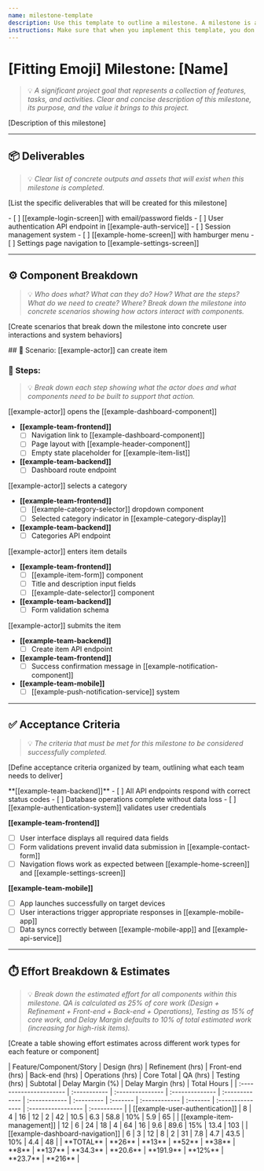 ```yaml
---
name: milestone-template
description: Use this template to outline a milestone. A milestone is a collection of features, tasks, and activities required to achieve a specific project goal. It provides a clear overview of what needs to be done, by whom, and what the expected outcomes are.
instructions: Make sure that when you implement this template, you don't include these instructions or any other front matter from this template in your work. Output should always and only be the markdown part outside of the front matter. Never include any tags like <example>, <commentary>, or similar tags - these serve only to increase clarity about implementation. Always use single [ ] brackets to indicate instructions the implementer should follow. When referencing other documents from this project, use wikilinks format [[filename]] to reference them. Do not include the file extension or path.
---
```

# [Fitting Emoji] Milestone: [Name]
> 💡 *A significant project goal that represents a collection of features, tasks, and activities. Clear and concise description of this milestone, its purpose, and the value it brings to this project.*

[Description of this milestone]

---

## 📦 Deliverables
> 💡 *Clear list of concrete outputs and assets that will exist when this milestone is completed.*

[List the specific deliverables that will be created for this milestone]

<example>
- [ ] [[example-login-screen]] with email/password fields
- [ ] User authentication API endpoint in [[example-auth-service]]
- [ ] Session management system
- [ ] [[example-home-screen]] with hamburger menu
- [ ] Settings page navigation to [[example-settings-screen]]
</example>

---

## ⚙️ Component Breakdown
> 💡 *Who does what? What can they do? How? What are the steps? What do we need to create? Where? Break down the milestone into concrete scenarios showing how actors interact with components.*

[Create scenarios that break down the milestone into concrete user interactions and system behaviors]

<example>
## 🎯 Scenario: [[example-actor]] can create item

### 👣 Steps:
> 💡 *Break down each step showing what the actor does and what components need to be built to support that action.*

[[example-actor]] opens the [[example-dashboard-component]]
- **[[example-team-frontend]]**
  - [ ] Navigation link to [[example-dashboard-component]]
  - [ ] Page layout with [[example-header-component]]
  - [ ] Empty state placeholder for [[example-item-list]]
- **[[example-team-backend]]**
  - [ ] Dashboard route endpoint

[[example-actor]] selects a category
- **[[example-team-frontend]]**
  - [ ] [[example-category-selector]] dropdown component
  - [ ] Selected category indicator in [[example-category-display]]
- **[[example-team-backend]]**
  - [ ] Categories API endpoint

[[example-actor]] enters item details
- **[[example-team-frontend]]**
  - [ ] [[example-item-form]] component
  - [ ] Title and description input fields
  - [ ] [[example-date-selector]] component
- **[[example-team-backend]]**
  - [ ] Form validation schema

[[example-actor]] submits the item
- **[[example-team-backend]]**
  - [ ] Create item API endpoint
- **[[example-team-frontend]]**
  - [ ] Success confirmation message in [[example-notification-component]]
- **[[example-team-mobile]]**
  - [ ] [[example-push-notification-service]] system
</example>

---

## ✅ Acceptance Criteria
> 💡 *The criteria that must be met for this milestone to be considered successfully completed.*

[Define acceptance criteria organized by team, outlining what each team needs to deliver]

<example>
**[[example-team-backend]]**
- [ ] All API endpoints respond with correct status codes
- [ ] Database operations complete without data loss
- [ ] [[example-authentication-system]] validates user credentials

**[[example-team-frontend]]**
- [ ] User interface displays all required data fields
- [ ] Form validations prevent invalid data submission in [[example-contact-form]]
- [ ] Navigation flows work as expected between [[example-home-screen]] and [[example-settings-screen]]

**[[example-team-mobile]]**
- [ ] App launches successfully on target devices
- [ ] User interactions trigger appropriate responses in [[example-mobile-app]]
- [ ] Data syncs correctly between [[example-mobile-app]] and [[example-api-service]]
</example>

---

## ⏱️ Effort Breakdown & Estimates
> 💡 *Break down the estimated effort for all components within this milestone. QA is calculated as 25% of core work (Design + Refinement + Front-end + Back-end + Operations), Testing as 15% of core work, and Delay Margin defaults to 10% of total estimated work (increasing for high-risk items).*

[Create a table showing effort estimates across different work types for each feature or component]

<example>
| Feature/Component/Story | Design (hrs) | Refinement (hrs) | Front-end (hrs) | Back-end (hrs) | Operations (hrs) | Core Total | QA (hrs) | Testing (hrs) | Subtotal | Delay Margin (%) | Delay Margin (hrs) | Total Hours |
| :---------------------- | :----------- | :--------------- | :-------------- | :------------- | :------------ | :--------- | :------- | :------------ | :------- | :--------------- | :----------------- | :---------- |
| [[example-user-authentication]] | 8            | 4                | 16              | 12             | 2             | 42         | 10.5     | 6.3           | 58.8     | 10%              | 5.9                | 65          |
| [[example-item-management]] | 12           | 6                | 24              | 18             | 4             | 64         | 16       | 9.6           | 89.6     | 15%              | 13.4               | 103         |
| [[example-dashboard-navigation]] | 6            | 3                | 12              | 8              | 2             | 31         | 7.8      | 4.7           | 43.5     | 10%              | 4.4                | 48          |
| **TOTAL**              | **26**       | **13**           | **52**          | **38**         | **8**         | **137**    | **34.3** | **20.6**      | **191.9** | **12%**          | **23.7**           | **216**     |
</example>

